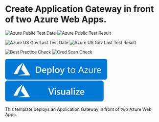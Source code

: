 # Create Application Gateway in front of two Azure Web Apps.

![Azure Public Test Date](https://azurequickstartsservice.blob.core.windows.net/badges/201-application-gateway-webapps/PublicLastTestDate.svg)
![Azure Public Test Result](https://azurequickstartsservice.blob.core.windows.net/badges/201-application-gateway-webapps/PublicDeployment.svg)

![Azure US Gov Last Test Date](https://azurequickstartsservice.blob.core.windows.net/badges/201-application-gateway-webapps/FairfaxLastTestDate.svg)
![Azure US Gov Last Test Result](https://azurequickstartsservice.blob.core.windows.net/badges/201-application-gateway-webapps/FairfaxDeployment.svg)

![Best Practice Check](https://azurequickstartsservice.blob.core.windows.net/badges/201-application-gateway-webapps/BestPracticeResult.svg)
![Cred Scan Check](https://azurequickstartsservice.blob.core.windows.net/badges/201-application-gateway-webapps/CredScanResult.svg)

[![Deploy To Azure](https://raw.githubusercontent.com/Azure/azure-quickstart-templates/master/1-CONTRIBUTION-GUIDE/images/deploytoazure.svg?sanitize=true)](https://portal.azure.com/#create/Microsoft.Template/uri/https%3A%2F%2Fraw.githubusercontent.com%2FAzure%2Fazure-quickstart-templates%2Fmaster%2F201-application-gateway-webapps%2Fazuredeploy.json)  [![Visualize](https://raw.githubusercontent.com/Azure/azure-quickstart-templates/master/1-CONTRIBUTION-GUIDE/images/visualizebutton.svg?sanitize=true)](http://armviz.io/#/?load=https%3A%2F%2Fraw.githubusercontent.com%2FAzure%2Fazure-quickstart-templates%2Fmaster%2F201-application-gateway-webapps%2Fazuredeploy.json)

This template deploys an Application Gateway in front of two Azure Web Apps.



